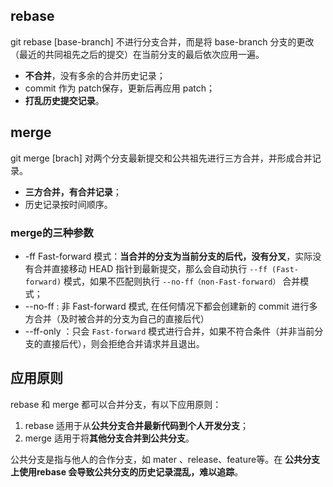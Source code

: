 ## rebase
git rebase [base-branch] 不进行分支合并，而是将 base-branch 分支的更改（最近的共同祖先之后的提交）在当前分支的最后依次应用一遍。
- **不合并**，没有多余的合并历史记录；
- commit 作为 patch保存，更新后再应用 patch；
- **打乱历史提交记录**。

## merge
git merge [brach] 对两个分支最新提交和公共祖先进行三方合并，并形成合并记录。
- **三方合并，有合并记录**；
- 历史记录按时间顺序。

### merge的三种参数
-   -ff Fast-forward 模式：**当合并的分支为当前分支的后代，没有分叉**，实际没有合并直接移动 HEAD 指针到最新提交，那么会自动执行 `--ff (Fast-forward)` 模式，如果不匹配则执行 `--no-ff（non-Fast-forward）` 合并模式；
-   --no-ff : 非 Fast-forward 模式, 在任何情况下都会创建新的 commit 进行多方合并（及时被合并的分支为自己的直接后代）
-   --ff-only ：只会 `Fast-forward` 模式进行合并，如果不符合条件（并非当前分支的直接后代），则会拒绝合并请求并且退出。


## 应用原则
rebase 和 merge 都可以合并分支，有以下应用原则：
1. rebase 适用于从**公共分支合并最新代码到个人开发分支**；
2. merge 适用于将**其他分支合并到公共分支**。

公共分支是指与他人的合作分支，如 mater 、release、feature等。在 **公共分支上使用rebase 会导致公共分支的历史记录混乱，难以追踪**。
